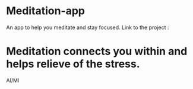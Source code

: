 # Meditation-app
An app to help you meditate and stay focused. Link to the project :

# Meditation connects you within and helps relieve of the stress.
AI/Ml

